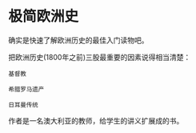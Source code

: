 # 极简欧洲史

确实是快速了解欧洲历史的最佳入门读物吧。

把欧洲历史(1800年之前)三股最重要的因素说得相当清楚：

    基督教

    希腊罗马遗产

    日耳曼传统

作者是一名澳大利亚的教师，给学生的讲义扩展成的书。